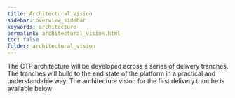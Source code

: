 ```yaml
---
title: Architectural Vision
sidebar: overview_sidebar
keywords: architecture
permalink: architectural_vision.html
toc: false
folder: architectural_vision
---
```


The CTP architecture will be developed across a series of delivery tranches.  The tranches will build to the end state of the platform in a practical and understandable way.  The architecture vision for the first delivery tranche is available below
